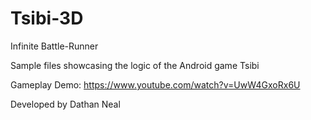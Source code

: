 # Tsibi-3D
Infinite Battle-Runner

Sample files showcasing the logic of the Android game Tsibi

Gameplay Demo: https://www.youtube.com/watch?v=UwW4GxoRx6U

Developed by Dathan Neal
